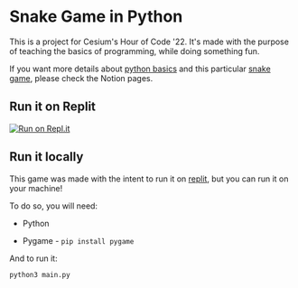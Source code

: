 # Snake Game in Python

This is a project for Cesium's Hour of Code '22.
It's made with the purpose of teaching the basics of programming, while doing something fun.

If you want more details about [python basics](https://recondite-hedge-11c.notion.site/Python-Basics-67ced00e4d80466d8c062343a8d28f75) and this particular [snake game](https://recondite-hedge-11c.notion.site/Snake-Game-43e950d39a4447b18e04eedfde0814f7), please check the Notion pages.

## Run it on Replit

[![Run on Repl.it](https://repl.it/badge/github/jasonalantolbert/replit-badger)](https://replit.com/@danielsp45/snakepy#main.py)

## Run it locally

This game was made with the intent to run it on [replit](https://replit.com/), but you can run it on your machine!

To do so, you will need:

- Python

- Pygame - `pip install pygame`

And to run it:

```
python3 main.py
```


